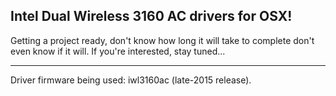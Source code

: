 Intel Dual Wireless 3160 AC drivers for OSX!
---

Getting a project ready, don't know how long it will take to complete don't even know if it 
will. If you're interested, stay tuned...

---

Driver firmware being used: iwl3160ac (late-2015 release).
